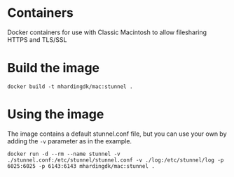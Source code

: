 # Containers
Docker containers for use with Classic Macintosh to allow filesharing HTTPS and TLS/SSL

# Build the image

`docker build -t mhardingdk/mac:stunnel .`

# Using the image
The image contains a default stunnel.conf file, but you can use your own by adding the `-v` parameter as in the example.

`docker run -d --rm --name stunnel -v ./stunnel.conf:/etc/stunnel/stunnel.conf -v ./log:/etc/stunnel/log -p 6025:6025 -p 6143:6143 mhardingdk/mac:stunnel .`
